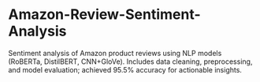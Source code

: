 # Amazon-Review-Sentiment-Analysis
Sentiment analysis of Amazon product reviews using NLP models (RoBERTa, DistilBERT, CNN+GloVe). Includes data cleaning, preprocessing, and model evaluation; achieved 95.5% accuracy for actionable insights.
